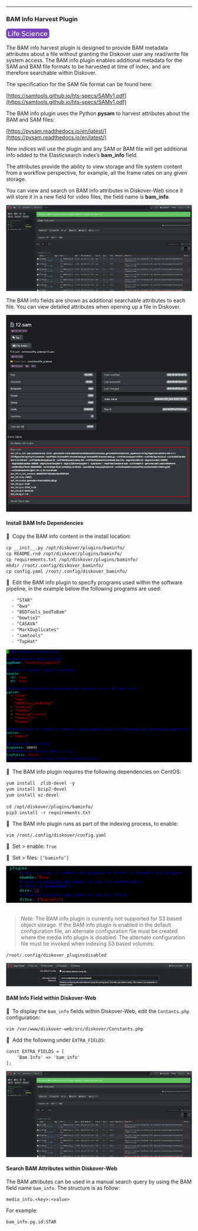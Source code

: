 <p id="bam_plugin"></p>

___
### BAM Info Harvest Plugin

![Image: Life Science Edition Label](images/button_edition_life_science.png)

The BAM info harvest plugin is designed to provide BAM metadata attributes about a file without granting the Diskover user any read/write file system access.
The BAM info plugin enables additional metadata for the SAM and BAM file formats to be harvested at time of index, and are therefore searchable within Diskover.

The specification for the SAM file format can be found here:

[https://samtools.github.io/hts-specs/SAMv1.pdf](https://samtools.github.io/hts-specs/SAMv1.pdf)

The BAM info plugin uses the Python **pysam** to harvest attributes about the BAM and SAM files:

[https://pysam.readthedocs.io/en/latest/](https://pysam.readthedocs.io/en/latest/)

New indices will use the plugin and any SAM or BAM file will get additional info added to the Elasticsearch index’s **bam_info** field.

The attributes provide the ability to view storage and file system content from a workflow perspective, for example, all the frame rates on any given storage.

You can view and search on BAM info attributes in Diskover-Web since it will store it in a new field for video files, the field name is **bam_info**.

![Image: BAM Info Field in UI Results Pane](images/image_plugins_bam_field_file_search_page.png)

The BAM info fields are shown as additional searchable attributes to each file. You can view detailed attributes when opening up a file in Diskover.

![Image: BAM Info Detailed View in File Attributes](images/image_plugins_bam_file_attributes_view.png)

#### Install BAM Info Dependencies

🔴 &nbsp;Copy the BAM info content in the install location:
```
cp __init__.py /opt/diskover/plugins/baminfo/
cp README.rnd /opt/diskover/plugins/baminfo/
cp requirements.txt /opt/diskover/plugins/baminfo/
mkdir /root/.config/diskover_baminfo/
cp config.yaml /root/.config/diskover_baminfo/
```

🔴 &nbsp;Edit the BAM info plugin to specify programs used within the software pipeline, in the example below the following programs are used:
```
  - "STAR"
  - "bwa"
  - "BEDTools_bedToBam"
  - "bowtie2"
  - "CASAVA"
  - "MarkDuplicates"
  - "samtools"
  - "TopHat"
```

![Image: Config BAM Info Plugin in Terminal](images/image_plugins_bam_config_in_terminal.png)

🔴 &nbsp;The BAM info plugin requires the following dependencies on CentOS:
```
yum install  zlib-devel -y
yum install bzip2-devel
yum install xz-devel

cd /opt/diskover/plugins/baminfo/
pip3 install -r requirements.txt
```

🔴 &nbsp;The BAM info plugin runs as part of the indexing process, to enable:
```
vim /root/.config/diskover/config.yaml
```

🔴 &nbsp;Set > enable: `True`

🔴 &nbsp;Set > files: `[‘baminfo’]`

![Image: Config BAM yaml File](images/image_plugins_bam_yaml_config.png)
<br><br>
>*Note:* The BAM info plugin is currently not supported for S3 based object storage. If the BAM info plugin is enabled in the default configuration file, an alternate configuration file must be created where the media info plugin is disabled. The alternate configuration file must be invoked when indexing S3 based volumes:

```
/root/.config/diskover_pluginsdisabled
```

![Image: Disable Plugin in Task Panel for S3 Storage](images/image_plugins_bam_task_panel.png)

#### BAM Info Field within Diskover-Web

🔴 &nbsp;To display the `bam_info` fields within Diskover-Web, edit the `Contants.php` configuration:
```
vim /var/www/diskover-web/src/diskover/Constants.php
```

🔴 &nbsp;Add the following under `EXTRA_FIELDS`:
```
const EXTRA_FIELDS = [
    'Bam Info' => 'bam_info'
];
```

![Image: Extra Field for BAM Plugin](images/image_plugins_bam_field_file_search_page.png)

#### Search BAM Attributes within Diskover-Web

The BAM attributes can be used in a manual search query by using the BAM field name `bam_info`. The structure is as follow:
```
media_info.<key>:<value>
```

For example:

```
bam_info.pg.id:STAR
```
